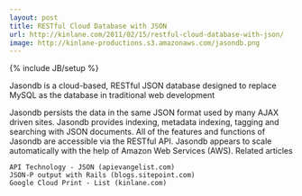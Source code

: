 ```yaml
---
layout: post
title: RESTful Cloud Database with JSON
url: http://kinlane.com/2011/02/15/restful-cloud-database-with-json/
image: http://kinlane-productions.s3.amazonaws.com/jasondb.png
---
```

{% include JB/setup %}
Jasondb is a cloud-based, RESTful JSON database designed to replace MySQL as the database in traditional web development

Jasondb persists the data in the same JSON format used by many AJAX driven sites.
Jasondb provides indexing, metadata indexing, tagging and searching with JSON documents.
All of the features and functions of Jasondb are accessible via the RESTful API.
Jasondb appears to scale automatically with the help of Amazon Web Services (AWS).
Related articles

	API Technology - JSON (apievangelist.com)
	JSON-P output with Rails (blogs.sitepoint.com)
	Google Cloud Print - List (kinlane.com)

